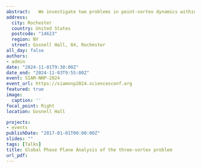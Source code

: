 ```yaml
---
abstract:   We investigate two problems in point-vortex dynamics within a two-dimensional, inviscid, incompressible fluid. We derive a new reduction of a system involving three vortices, initially employing Jacobi coordinates followed by Nambu brackets. First, we conduct a global phase analysis of a three-vortex problem with arbitrary circulations. Second, we generalize the reduction method to study the dynamics of four vortices with vanishing total circulation. The novel reduction method eliminates coordinate singularities that made understanding the dynamics difficult.
address:
  city: Rochester
  country: United States
  postcode: "14623"
  region: NY
  street: Gosnell Hall, 84, Rochester
all_day: false
authors:
- admin
date: "2024-11-01T9:30:00Z"
date_end: "2024-11-03T9:55:00Z"
event: SIAM-NNP-2024
event_url: https://siamnnp2024.sciencesconf.org
featured: true
image:
  caption: ''
focal_point: Right
location: Gosnell Hall

projects:
- events
publishDate: "2017-01-01T00:00:00Z"
slides: ""
tags: [Talks]
title: Global Phase Plane Analysis of the three-vortex problem
url_pdf: 
---
```




